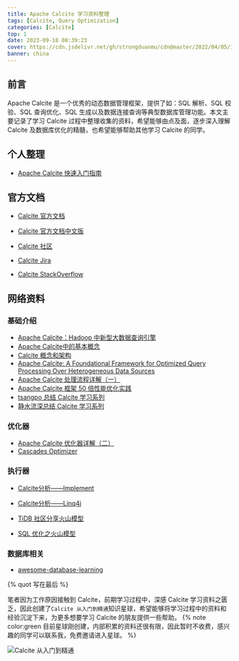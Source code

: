 ```yaml
---
title: Apache Calcite 学习资料整理
tags: [Calcite, Query Optimization]
categories: [Calcite]
top: 1
date: 2023-09-18 08:39:23
cover: https://cdn.jsdelivr.net/gh/strongduanmu/cdn@master/2022/04/05/1649126780.jpg
banner: china
---
```


## 前言

Apache Calcite 是一个优秀的动态数据管理框架，提供了如：SQL 解析、SQL 校验、SQL 查询优化、SQL 生成以及数据连接查询等典型数据库管理功能。本文主要记录了学习 Calcite 过程中整理收集的资料，希望能够由点及面，逐步深入理解 Calcite 及数据库优化的精髓，也希望能够帮助其他学习 Calcite 的同学。

## 个人整理

* [Apache Calcite 快速入门指南](https://strongduanmu.com/blog/apache-calcite-quick-start-guide.html)

## 官方文档

* [Calcite 官方文档](https://calcite.apache.org/docs/)

* [Calcite 官方文档中文版](https://strongduanmu.com/wiki/calcite/background.html)
* [Calcite 社区](https://calcite.apache.org/community/)
* [Calcite Jira](https://issues.apache.org/jira/projects/CALCITE/issues/CALCITE-4589?filter=allopenissues)
* [Calcite StackOverflow](https://stackoverflow.com/questions/tagged/apache-calcite?tab=Newest)

## 网络资料

### 基础介绍

* [Apache Calcite：Hadoop 中新型大数据查询引擎](https://www.infoq.cn/article/new-big-data-hadoop-query-engine-apache-calcite/)
* [Apache Calcite中的基本概念](https://zhuanlan.zhihu.com/p/144129698?utm_source=wechat_session&utm_medium=social&utm_oi=985120462346670080&utm_campaign=shareopn)
* [Calcite 概念和架构](https://www.cnblogs.com/nightbreeze/p/14486935.html)
* [Apache Calcite: A Foundational Framework for Optimized Query Processing Over Heterogeneous Data Sources](https://arxiv.org/pdf/1802.10233.pdf)
* [Apache Calcite 处理流程详解（一）](http://matt33.com/2019/03/07/apache-calcite-process-flow/)
* [Apache Calcite 框架 50 倍性能优化实践](https://cloud.tencent.com/developer/article/1781262)
* [tsangpo 总结 Calcite 学习系列](https://www.zhihu.com/column/tsangpo)
* [静水流深总结 Calcite 学习系列](https://www.zhihu.com/column/c_1110245426124554240)

### 优化器

* [Apache Calcite 优化器详解（二）](http://matt33.com/2019/03/17/apache-calcite-planner/)
* [Cascades Optimizer](https://zhuanlan.zhihu.com/p/73545345)

### 执行器

* [Calcite分析——Implement](https://www.cnblogs.com/fxjwind/p/15403929.html)
* [Calcite分析——Linq4j](https://www.cnblogs.com/fxjwind/p/15379068.html)

* [TiDB 社区分享火山模型](https://asktug.com/t/topic/693579)
* [SQL 优化之火山模型](https://zhuanlan.zhihu.com/p/219516250)

### 数据库相关

* [awesome-database-learning](https://github.com/strongduanmu/awesome-database-learning)



{% quot 写在最后 %}

笔者因为工作原因接触到 Calcite，前期学习过程中，深感 Calcite 学习资料之匮乏，因此创建了`Calcite 从入门到精通`知识星球，希望能够将学习过程中的资料和经验沉淀下来，为更多想要学习 Calcite 的朋友提供一些帮助。
{% note color:green 目前星球刚创建，内部积累的资料还很有限，因此暂时不收费，感兴趣的同学可以联系我，免费邀请进入星球。 %}

![Calcite 从入门到精通](https://cdn.jsdelivr.net/gh/strongduanmu/cdn/blog/202309210909027.png)
